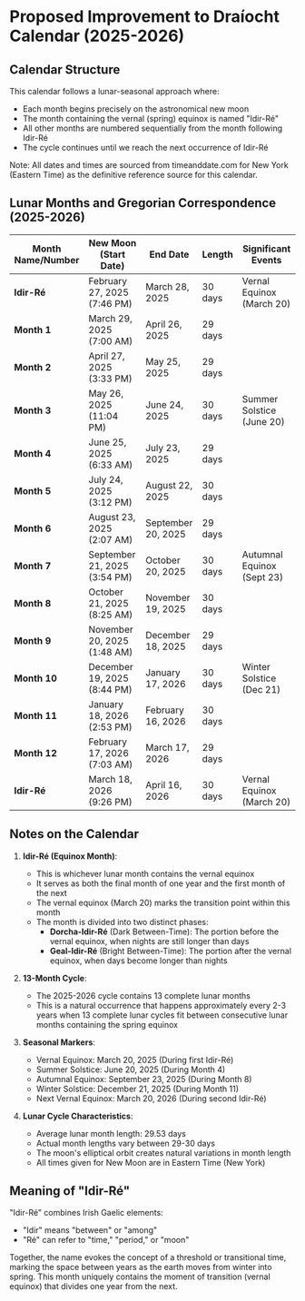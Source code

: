 # Proposed Improvement to Draíocht Calendar (2025-2026)

## Calendar Structure

This calendar follows a lunar-seasonal approach where:
- Each month begins precisely on the astronomical new moon
- The month containing the vernal (spring) equinox is named "Idir-Ré"
- All other months are numbered sequentially from the month following Idir-Ré
- The cycle continues until we reach the next occurrence of Idir-Ré

Note: All dates and times are sourced from timeanddate.com for New York (Eastern Time) as the definitive reference source for this calendar.

## Lunar Months and Gregorian Correspondence (2025-2026)

| Month Name/Number | New Moon (Start Date) | End Date | Length | Significant Events |
|-------------------|------------------------|----------|--------|-------------------|
| **Idir-Ré**       | February 27, 2025 (7:46 PM) | March 28, 2025 | 30 days | Vernal Equinox (March 20) |
| **Month 1**       | March 29, 2025 (7:00 AM) | April 26, 2025 | 29 days | |
| **Month 2**       | April 27, 2025 (3:33 PM) | May 25, 2025 | 29 days | |
| **Month 3**       | May 26, 2025 (11:04 PM) | June 24, 2025 | 30 days | Summer Solstice (June 20) |
| **Month 4**       | June 25, 2025 (6:33 AM) | July 23, 2025 | 29 days | |
| **Month 5**       | July 24, 2025 (3:12 PM) | August 22, 2025 | 30 days | |
| **Month 6**       | August 23, 2025 (2:07 AM) | September 20, 2025 | 29 days | |
| **Month 7**       | September 21, 2025 (3:54 PM) | October 20, 2025 | 30 days | Autumnal Equinox (Sept 23) |
| **Month 8**       | October 21, 2025 (8:25 AM) | November 19, 2025 | 30 days | |
| **Month 9**       | November 20, 2025 (1:48 AM) | December 18, 2025 | 29 days | |
| **Month 10**      | December 19, 2025 (8:44 PM) | January 17, 2026 | 30 days | Winter Solstice (Dec 21) |
| **Month 11**      | January 18, 2026 (2:53 PM) | February 16, 2026 | 30 days | |
| **Month 12**      | February 17, 2026 (7:03 AM) | March 17, 2026 | 29 days | |
| **Idir-Ré**       | March 18, 2026 (9:26 PM) | April 16, 2026 | 30 days | Vernal Equinox (March 20) |

## Notes on the Calendar

1. **Idir-Ré (Equinox Month)**:
    - This is whichever lunar month contains the vernal equinox
    - It serves as both the final month of one year and the first month of the next
    - The vernal equinox (March 20) marks the transition point within this month
    - The month is divided into two distinct phases:
        * **Dorcha-Idir-Ré** (Dark Between-Time): The portion before the vernal equinox, when nights are still longer than days
        * **Geal-Idir-Ré** (Bright Between-Time): The portion after the vernal equinox, when days become longer than nights

2. **13-Month Cycle**:
    - The 2025-2026 cycle contains 13 complete lunar months
    - This is a natural occurrence that happens approximately every 2-3 years when 13 complete lunar cycles fit between consecutive lunar months containing the spring equinox

3. **Seasonal Markers**:
    - Vernal Equinox: March 20, 2025 (During first Idir-Ré)
    - Summer Solstice: June 20, 2025 (During Month 4)
    - Autumnal Equinox: September 23, 2025 (During Month 8)
    - Winter Solstice: December 21, 2025 (During Month 11)
    - Next Vernal Equinox: March 20, 2026 (During second Idir-Ré)

4. **Lunar Cycle Characteristics**:
    - Average lunar month length: 29.53 days
    - Actual month lengths vary between 29-30 days
    - The moon's elliptical orbit creates natural variations in month length
    - All times given for New Moon are in Eastern Time (New York)

## Meaning of "Idir-Ré"

"Idir-Ré" combines Irish Gaelic elements:
- "Idir" means "between" or "among"
- "Ré" can refer to "time," "period," or "moon"

Together, the name evokes the concept of a threshold or transitional time, marking the space between years as the earth moves from winter into spring. This month uniquely contains the moment of transition (vernal equinox) that divides one year from the next.